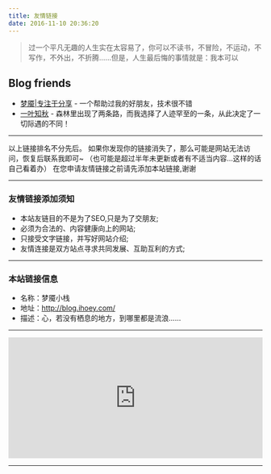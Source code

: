 ```yaml
---
title: 友情链接
date: 2016-11-10 20:36:20
---
```


<blockquote class="blockquote-center">过一个平凡无趣的人生实在太容易了，你可以不读书，不冒险，不运动，不写作，不外出，不折腾……但是，人生最后悔的事情就是：我本可以</blockquote>


## Blog friends

- [梦魇|专注于分享](http://www.dode.top/ "梦魇|专注于分享™")  -  一个帮助过我的好朋友，技术很不错
- [一叶知秋](http://www.yc1993.xyz/)  -  森林里出现了两条路，而我选择了人迹罕至的一条，从此决定了一切际遇的不同！

***

以上链接排名不分先后。
如果你发现你的链接消失了，那么可能是网站无法访问，恢复后联系我即可~
（也可能是超过半年未更新或者有不适当内容...这样的话自己看着办）
在您申请友情链接之前请先添加本站链接,谢谢

***

### 友情链接添加须知

- 本站友链目的不是为了SEO,只是为了交朋友;
- 必须为合法的、内容健康向上的网站;
- 只接受文字链接，并写好网站介绍;
- 友情连接是双方站点寻求共同发展、互助互利的方式;

***

### 本站链接信息

- 名称：梦魇小栈
- 地址：http://blog.ihoey.com/
- 描述：心，若没有栖息的地方，到哪里都是流浪......

***

<iframe src="http://sponsor.ihoey.com/" style="overflow-x:hidden;overflow-y:hidden; border:0xp none #fff; min-height:240px; width:100%;"  frameborder="0" scrolling="no"></iframe>

***